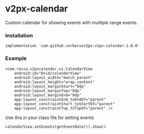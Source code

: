# v2px-calendar
Custom calendar for showing events with multiple range events.

### Installation

    implementation 'com.github.cerberusv2px:v2px-calendar:1.0.0'

### Example

```
<com.rosia.v2pxcalendar.ui.CalendarView
    android:id="@+id/calendarView"
    android:layout_width="match_parent"
    android:layout_height="wrap_content"
    android:layout_marginStart="8dp"
    android:layout_marginTop="8dp"
    android:layout_marginEnd="8dp"
    app:layout_constraintEnd_toEndOf="parent"
    app:layout_constraintStart_toStartOf="parent"
    app:layout_constraintTop_toTopOf="parent" />
```

Use this in your class file for setting events

```
calendarView.setEvents(getEventDate()).show()
```
